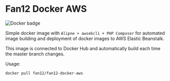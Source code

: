 # Fan12 Docker AWS
![Docker badge](https://img.shields.io/docker/build/fan12/fan12-docker-aws.svg)

Simple docker image with ``Alipne + awsebcli + PHP Composer`` for automated image building and deployment of docker images to AWS Elastic Beanstalk.

This image is connected to Docker Hub and automatically build each time the master branch changes.

Usage:

``
docker pull fan12/fan12-docker-aws
``
